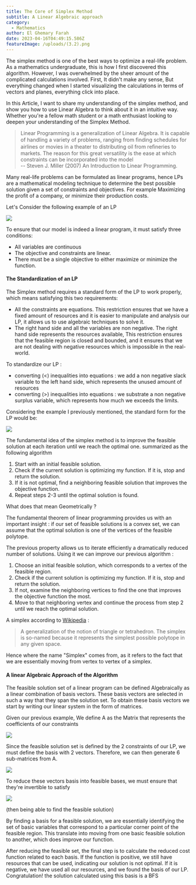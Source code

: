 ```yaml
---
title: The Core of Simplex Method
subtitle: A Linear Algebraic approach
category:
  - Mathematics
author: El Ghemary Farah
date: 2023-04-16T04:49:15.586Z
featureImage: /uploads/(3.2).png
---
```

The simplex method is one of the best ways to optimize a real-life problem. As a mathematics undergraduate, this is how I first discovered this algorithm. However, I was overwhelmed by the sheer amount of the complicated calculations involved. First, It didn't make any sense, But everything changed when I started visualizing the calculations in terms of vectors and planes, everything click into place.

 In this Article, I want to share my understanding of the simplex method, and show you how to use Linear Algebra to think about it in an intuitive way. Whether you're a fellow math student or a math enthusiast looking to deepen your understanding of the Simplex Method.   

> Linear Programming is a generalization of Linear Algebra. It is capable of handling a variety of problems, ranging from ﬁnding schedules for airlines or movies in a theater to distributing oil from reﬁneries to markets. The reason for this great versatility is the ease at which constraints can be incorporated into the model\
> -- Steven J. Miller (2007) An Introduction to Linear Programming.   

Many real-life problems can be formulated as linear programs, hence LPs are a mathematical modeling technique to determine the best possible solution given a set of constraints and objectives. For example Maximizing the profit of a company, or minimize their production costs.

Let's Consider the following example of an LP

![](https://latex.codecogs.com/svg.image?%7Bmax%7D%5C%20z%20=%20x_1%20&plus;%202x_2%20%5C%5C%7B%5C%20%5C%20%5C%20%5C%20%7D%20s.t%5C%20%5C%20%5C%20%5C%20%20x_1%20%5Cleq%203,%5C%5C%7B%5C%20%5C%20%5C%20%5C%20%5C%20%5C%20%5C%20%5C%20%5C%20%5C%20%5C%20%7Dx_1%20&plus;%20x_2%20%5Cleq%205,%5C%5C%7B%5C%20%5C%20%5C%20%5C%20%5C%20%5C%20%5C%20%5C%20%5C%20%5C%20%5C%20%7Dx_1,x_2%20%5Cgeq%200)

To ensure that our model is indeed a linear program, it must satisfy three conditions: 

* ﻿All variables are continuous
* ﻿The objective and constraints are linear.
* ﻿There must be a single objective to either maximize or minimize the function.

#### The Standardization of an LP

The Simplex method requires a standard form of the LP to work properly, which means satisfying this two requirements:     

* All the constraints are equations. This restriction ensures that we have a fixed amount of resources and it is easier to manipulate and analysis our LP, it allows us to use algebraic techniques to solve it.       
* The right hand side and all the variables are non negative. The right hand side represents the resources available, This restriction ensures that the feasible region is closed and bounded, and it ensures that we are not dealing with negative resources which is impossible in the real-world.    

To standardize our LP :

* converting (<) inequalities into equations : we add a non negative slack variable to the left hand side, which represents the unused amount of resources
* converting (>) inequalities into equations : we substrate a non negative surplus variable, which represents how much we exceeds the limits.    

Considering the example I previously mentioned, the standard form for the LP would be:

![](https://latex.codecogs.com/svg.image?%7Bmax%7D%5C%20z%20=%20x_1%20&plus;%202x_2%20%5C%5C%7B%5C%20%5C%20%5C%20%5C%20%7D%20s.t%5C%20%5C%20%5C%20%5C%20%20x_1%20&plus;%20x_3%20=%203,%5C%5C%7B%5C%20%5C%20%5C%20%5C%20%5C%20%5C%20%5C%20%5C%20%5C%20%5C%20%5C%20%7Dx_1%20&plus;%20x_2%20&plus;%20x_4%20=%205,%5C%5C%7B%5C%20%5C%20%5C%20%5C%20%5C%20%5C%20%5C%20%5C%20%5C%20%5C%20%5C%20%7Dx_1,x_2,%20x_3,%20x_4%20%5Cgeq%200)

The fundamental idea of the simplex method is to improve the feasible solution at each iteration until we reach the optimal one. summarized as the following algorithm

1. Start with an initial feasible solution.
2. Check if the current solution is optimizing my function. If it is, stop and return the solution.
3. If it is not optimal, find a neighboring feasible solution that improves the objective function.
4. Repeat steps 2-3 until the optimal solution is found.

What does that mean Geometrically ? 

The fundamental theorem of linear programming provides us with an important insight : if our set of feasible solutions is a convex set, we can assume that the optimal solution is one of the vertices of the feasible polytope.   

The previous property allows us to iterate efficiently a dramatically reduced number of solutions. Using it we can improve our previous algorithm : 

1. Choose an initial feasible solution, which corresponds to a vertex of the feasible region.
2. Check if the current solution is optimizing my function. If it is, stop and return the solution.
3. If not, examine the neighboring vertices to find the one that improves the objective function the most.
4. Move to that neighboring vertex and continue the process from step 2 until we reach the optimal solution.

A simplex according to [Wikipedia](https://en.wikipedia.org/wiki/Simplex) :

> A generalization of the notion of triangle or tetrahedron. The simplex is so-named because it represents the simplest possible polytope in any given space.

Hence where the name "Simplex" comes from, as it refers to the fact that we are essentially moving from vertex to vertex of a simplex.

#### A linear Algebraic Approach of the Algorithm

The feasible solution set of a linear program can be defined Algebraically as a linear combination of basis vectors. These basis vectors are selected in such a way that they span the solution set. To obtain these basis vectors we start by writing our linear system in the form of matrices. 

Given our previous example,  We define A as the Matrix that represents the coefficients of our constraints 

![](https://latex.codecogs.com/svg.image?%5Cinline%20A%20=%20%5Cbegin%7Bpmatrix%7D%201%20&%200%20&%201%20&%200%20%5C%5C%201%20&%201%20&%200%20&%201%20%5C%5C%5Cend%7Bpmatrix%7D)

Since the feasible solution set is defined by the 2 constraints of our LP, we must define the basis with 2 vectors. Therefore,  we can then generate 6 sub-matrices from A.

![](hhttps://latex.codecogs.com/svg.image?%5Cinline%20B_1%20=%20%5Cbegin%7Bpmatrix%7D%201%20&%200%20%5C%5C%201%20&%201%20%5C%5C%5Cend%7Bpmatrix%7D,B_2%20=%20%5Cbegin%7Bpmatrix%7D%201%20&%201%20%5C%5C%20%201%20&%200%20%5C%5C%5Cend%7Bpmatrix%7D,%20B_3%20=%20%5Cbegin%7Bpmatrix%7D%201%20&%200%20%5C%5C%201%20&%201%20%5C%5C%5Cend%7Bpmatrix%7D,%20%20B_4%20=%20%5Cbegin%7Bpmatrix%7D%200%20&%201%20%5C%5C%201%20&%200%20%5C%5C%5Cend%7Bpmatrix%7D,%20%5C%5C%20B_5%20=%20%5Cbegin%7Bpmatrix%7D%200%20&%200%20%5C%5C%201%20&%201%20%5C%5C%5Cend%7Bpmatrix%7D,%20%20B_6%20=%20%5Cbegin%7Bpmatrix%7D%201%20&%200%20%5C%5C%200%20&%201%20%5C%5C%5Cend%7Bpmatrix%7D,%20%20)

To reduce these vectors basis into feasible bases, we must ensure that they're invertible to satisfy 

![](https://latex.codecogs.com/svg.image?\inline&space;Bx=b)

(then being able to find the feasible solution)

By finding a basis for a feasible solution, we are essentially identifying the set of basic variables that correspond to a particular corner point of the feasible region. This translate into moving from one basic feasible solution to another, which does improve our function.

After reducing the feasible set, the final step is to calculate the reduced cost function related to each basis. If the function is positive, we still have resources that can be used, indicating our solution is not optimal. If it is negative, we have used all our resources, and we found the basis of our LP. Congratulation! the solution calculated using this basis is a  BFS
